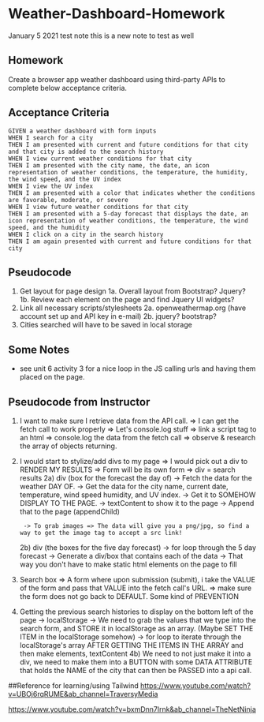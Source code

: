 # Weather-Dashboard-Homework
January 5 2021 test note
this is a new note to test as well

## Homework
Create a browser app weather dashboard using third-party APIs to complete below acceptance criteria.

## Acceptance Criteria

```
GIVEN a weather dashboard with form inputs
WHEN I search for a city
THEN I am presented with current and future conditions for that city and that city is added to the search history
WHEN I view current weather conditions for that city
THEN I am presented with the city name, the date, an icon representation of weather conditions, the temperature, the humidity, the wind speed, and the UV index
WHEN I view the UV index
THEN I am presented with a color that indicates whether the conditions are favorable, moderate, or severe
WHEN I view future weather conditions for that city
THEN I am presented with a 5-day forecast that displays the date, an icon representation of weather conditions, the temperature, the wind speed, and the humidity
WHEN I click on a city in the search history
THEN I am again presented with current and future conditions for that city
```

## Pseudocode

1. Get layout for page design
 1a. Overall layout from Bootstrap? Jquery?
 1b. Review each element on the page and find Jquery UI widgets?
2. Link all necessary scripts/stylesheets
  2a. openweathermap.org (have account set up and API key in e-mail)
  2b. jquery? bootstrap?
3. Cities searched will have to be saved in local storage


## Some Notes
- see unit 6 activity 3 for a nice loop in the JS calling urls and having them placed on the page. 

## Pseudocode from Instructor

1) I want to make sure I retrieve data from the API call.
    => I can get the fetch call to work properly
        => Let's console.log stuff
        => link a script tag to an html
        => console.log the data from the fetch call
        => observe & research the array of objects returning.

2) I would start to stylize/add divs to my page
    => I would pick out a div to RENDER MY RESULTS
    => Form will be its own form
    => div = search results
    2a) div (box for the forecast the day of)
        -> Fetch the data for the weather DAY OF.
        -> Get the data for the city name, current date, temperature, wind speed humidity, and UV index. 
        -> Get it to SOMEHOW DISPLAY TO THE PAGE. 
        -> textContent to show it to the page
        -> Append that to the page (appendChild)

        -> To grab images => The data will give you a png/jpg, so find a way to get the image tag to accept a src link!

    2b) div (the boxes for the five day forecast)
        -> for loop through the 5 day forecast
        -> Generate a div/box that contains each of the data
        -> That way you don't have to make static html elements on the page to fill

3) Search box
    => A form where upon submission (submit), i take the VALUE of the form and pass that VALUE into the fetch call's URL.
    => make sure the form does not go back to DEFAULT. Some kind of PREVENTION

4) Getting the previous search histories to display on the bottom left of the page
    -> localStorage
    -> We need to grab the values that we type into the search form, and STORE it in localStorage as an array. (Maybe SET THE ITEM in the localStorage somehow)
    -> for loop to iterate through the localStorage's array AFTER GETTING THE ITEMS IN THE ARRAY and then make elements, textContent
    4b) We need to not just make it into a div, we need to make them into a BUTTON with some DATA ATTRIBUTE that holds the NAME of the city that can then be PASSED into a api call. 


##Reference for learning/using Tailwind
<https://www.youtube.com/watch?v=UBOj6rqRUME&ab_channel=TraversyMedia>

<https://www.youtube.com/watch?v=bxmDnn7lrnk&ab_channel=TheNetNinja>
